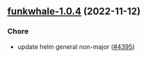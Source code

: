 

## [funkwhale-1.0.4](https://github.com/truecharts/charts/compare/funkwhale-1.0.3...funkwhale-1.0.4) (2022-11-12)

### Chore

- update helm general non-major ([#4395](https://github.com/truecharts/charts/issues/4395))
  
  